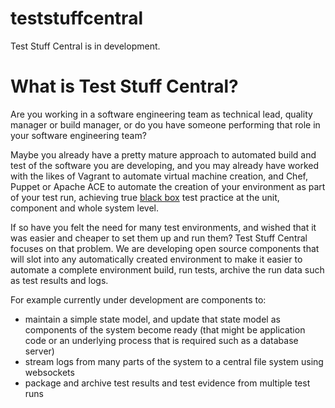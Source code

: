teststuffcentral
================

Test Stuff Central is in development.

# What is Test Stuff Central?

Are you working in a software engineering team as technical lead, quality manager or build manager, or do you have someone performing that role in your software engineering team?

Maybe you already have a pretty mature approach to automated build and test of the software you are developing, and you may already have worked with the likes of Vagrant to automate virtual machine creation, and Chef, Puppet or Apache ACE to automate the creation of your environment as part of your test run, achieving true [black box](http://en.wikipedia.org/wiki/Black-box_testing) test practice at the unit, component and whole system level.

If so have you felt the need for many test environments, and wished that it was easier and cheaper to set them up and run them? Test Stuff Central focuses on that problem. We are developing open source components that will slot into any automatically created environment to make it easier to automate a complete environment build, run tests, archive the run data such as test results and logs.

For example currently under development are components to:

* maintain a simple state model, and update that state model as components of the system become ready (that might be application code or an underlying process that is required such as a database server)
* stream logs from many parts of the system to a central file system using websockets
* package and archive test results and test evidence from multiple test runs